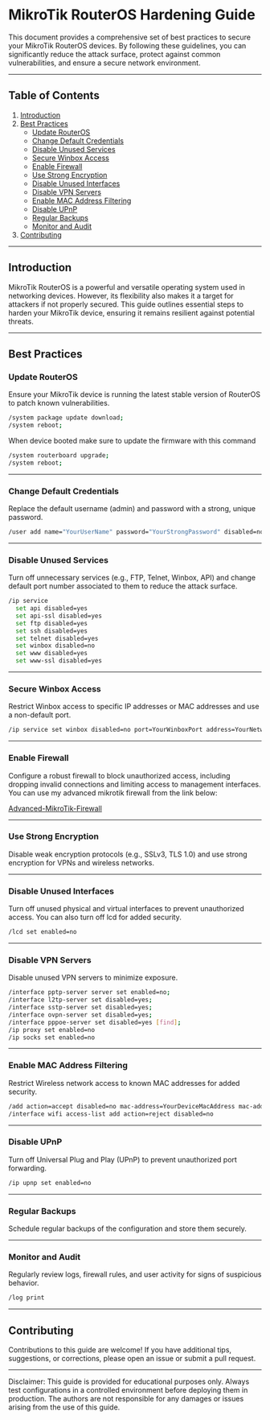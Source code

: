 # MikroTik RouterOS Hardening Guide

This document provides a comprehensive set of best practices to secure your MikroTik RouterOS devices. By following these guidelines, you can significantly reduce the attack surface, protect against common vulnerabilities, and ensure a secure network environment.

---

## Table of Contents
1. [Introduction](#introduction)
2. [Best Practices](#best-practices)
   - [Update RouterOS](#update-routeros)
   - [Change Default Credentials](#change-default-credentials)
   - [Disable Unused Services](#disable-unused-services)
   - [Secure Winbox Access](#secure-winbox-access)
   - [Enable Firewall](#enable-firewall)
   - [Use Strong Encryption](#use-strong-encryption)
   - [Disable Unused Interfaces](#disable-unused-interfaces)
   - [Disable VPN Servers](#disable-vpn-servers)
   - [Enable MAC Address Filtering](#enable-mac-address-filtering)
   - [Disable UPnP](#disable-upnp)
   - [Regular Backups](#regular-backups)
   - [Monitor and Audit](#monitor-and-audit)
3. [Contributing](#contributing)

---

## Introduction
MikroTik RouterOS is a powerful and versatile operating system used in networking devices. However, its flexibility also makes it a target for attackers if not properly secured. This guide outlines essential steps to harden your MikroTik device, ensuring it remains resilient against potential threats.

---

## Best Practices
### Update RouterOS
Ensure your MikroTik device is running the latest stable version of RouterOS to patch known vulnerabilities.

```bash
/system package update download;
/system reboot;
```

When device booted make sure to update the firmware with this command

```bash
/system routerboard upgrade;
/system reboot;
```

---

### Change Default Credentials

Replace the default username (admin) and password with a strong, unique password.

```bash
/user add name="YourUserName" password="YourStrongPassword" disabled=no group=full
```

---

### Disable Unused Services

Turn off unnecessary services (e.g., FTP, Telnet, Winbox, API) and change default port number associated to them to reduce the attack surface.

```bash
/ip service
  set api disabled=yes
  set api-ssl disabled=yes
  set ftp disabled=yes
  set ssh disabled=yes
  set telnet disabled=yes
  set winbox disabled=no
  set www disabled=yes
  set www-ssl disabled=yes
```

---

### Secure Winbox Access

Restrict Winbox access to specific IP addresses or MAC addresses and use a non-default port.

```bash
/ip service set winbox disabled=no port=YourWinboxPort address=YourNetworkAddress
```

---

### Enable Firewall

Configure a robust firewall to block unauthorized access, including dropping invalid connections and limiting access to management interfaces.
You can use my advanced mikrotik firewall from the link below:

[Advanced-MikroTik-Firewall](https://github.com/hsm1391/Advanced-MikroTik-Firewall)

---

### Use Strong Encryption

Disable weak encryption protocols (e.g., SSLv3, TLS 1.0) and use strong encryption for VPNs and wireless networks.

---

### Disable Unused Interfaces

Turn off unused physical and virtual interfaces to prevent unauthorized access.
You can also turn off lcd for added security.

```bash
/lcd set enabled=no
```

---

### Disable VPN Servers

Disable unused VPN servers to minimize exposure.

```bash
/interface pptp-server server set enabled=no;
/interface l2tp-server set disabled=yes;
/interface sstp-server set disabled=yes;
/interface ovpn-server set disabled=yes;
/interface pppoe-server set disabled=yes [find];
/ip proxy set enabled=no
/ip socks set enabled=no
```

---

### Enable MAC Address Filtering

Restrict Wireless network access to known MAC addresses for added security.

```bash
/add action=accept disabled=no mac-address=YourDeviceMacAddress mac-address-mask=FF:FF:FF:FF:FF:FF
/interface wifi access-list add action=reject disabled=no
```
 
---

### Disable UPnP

Turn off Universal Plug and Play (UPnP) to prevent unauthorized port forwarding.
 
```bash
/ip upnp set enabled=no
```

---

### Regular Backups

Schedule regular backups of the configuration and store them securely.

---

### Monitor and Audit

Regularly review logs, firewall rules, and user activity for signs of suspicious behavior.

```bash
/log print 
```

---

## Contributing

Contributions to this guide are welcome! If you have additional tips, suggestions, or corrections, please open an issue or submit a pull request.

---


Disclaimer: This guide is provided for educational purposes only. Always test configurations in a controlled environment before deploying them in production. The authors are not responsible for any damages or issues arising from the use of this guide.